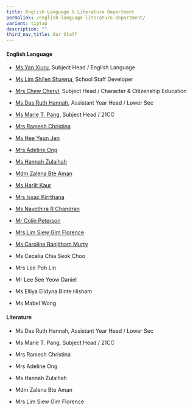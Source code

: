 ```yaml
---
title: English Language & Literature Department
permalink: /english-language-literature-department/
variant: tiptap
description: ""
third_nav_title: Our Staff
---
```

<h4><strong>English Language</strong></h4>
<ul data-tight="true" class="tight">
<li>
<p><a href="yan_xiuru@moe.edu.sg" rel="noopener nofollow" target="_blank">Ms Yan Xiuru</a>,
Subject Head / English Language</p>
</li>
<li>
<p><a href="lim_shi_en_shawna@moe.edu.sg" rel="noopener nofollow" target="_blank">Ms Lim Shi'en Shawna</a>,
School Staff Developer</p>
</li>
<li>
<p><a href="tan_jue_ling_cheryl@moe.edu.sg" rel="noopener nofollow" target="_blank">Mrs Chew Cheryl</a>,
Subject Head / Character &amp; Citizenship Education</p>
</li>
<li>
<p><a href="das_ruth_hannah@moe.edu.sg" rel="noopener nofollow" target="_blank">Ms Das Ruth Hannah</a>,
Assistant Year Head / Lower Sec</p>
</li>
<li>
<p><a href="pang_li_en_marie-therese@moe.edu.sg" rel="noopener nofollow" target="_blank">Ms Marie T. Pang</a>,
Subject Head / 21CC</p>
</li>
<li>
<p><a href="ramesh_maria_christina@moe.edu.sg" rel="noopener nofollow" target="_blank">Mrs Ramesh Christina</a>
</p>
</li>
<li>
<p><a href="hee_yeun_jen@moe.edu.sg" rel="noopener nofollow" target="_blank">Ms Hee Yeun Jen</a>
</p>
</li>
<li>
<p><a href="ng_su_mei_adeline@moe.edu.sg" rel="noopener nofollow" target="_blank">Mrs Adeline Ong</a>
</p>
</li>
<li>
<p><a href="hannah_zulaihah_gwynne@schools.gov.sg" rel="noopener nofollow" target="_blank">Ms Hannah Zulaihah</a>
</p>
</li>
<li>
<p><a href="zalena_aman@moe.edu.sg" rel="noopener nofollow" target="_blank">Mdm Zalena Bte Aman</a>
</p>
</li>
<li>
<p><a href="harjit_kaur_mindar_singh@moe.edu.sg" rel="noopener nofollow" target="_blank">Ms Harjit Kaur</a>
</p>
</li>
<li>
<p><a href="kirrthana_krishnamoorthy@schools.gov.sg" rel="noopener nofollow" target="_blank">Mrs Issac Kirrthana</a>
</p>
</li>
<li>
<p><a href="navethira_r_chandran@moe.edu.sg" rel="noopener nofollow" target="_blank">Ms Navethira R Chandran</a>
</p>
</li>
<li>
<p><a href="peterson_ramsay_colin@moe.edu.sg" rel="noopener nofollow" target="_blank">Mr Colin Peterson</a>
</p>
</li>
<li>
<p><a href="lim_siew_gim_florence@moe.edu.sg" rel="noopener nofollow" target="_blank">Mrs Lim Siew Gim Florence</a>
</p>
</li>
<li>
<p><a href="caroline_ranjitham_murty@moe.edu.sg" rel="noopener nofollow" target="_blank">Ms Caroline Ranjitham Murty</a>
</p>
</li>
<li>
<p>Ms Cecelia Chia Seok Choo</p>
</li>
<li>
<p>Mrs Lee Poh Lin</p>
</li>
<li>
<p>Mr Lee See Yeow Daniel</p>
</li>
<li>
<p>Ms Elliya Elldyna Binte Hisham</p>
</li>
<li>
<p>Ms Mabel Wong</p>
</li>
</ul>
<h4><strong>Literature</strong></h4>
<ul data-tight="true" class="tight">
<li>
<p>Ms Das Ruth Hannah, Assistant Year Head / Lower Sec</p>
</li>
<li>
<p>Ms Marie T. Pang, Subject Head / 21CC</p>
</li>
<li>
<p>Mrs Ramesh Christina</p>
</li>
<li>
<p>Mrs Adeline Ong</p>
</li>
<li>
<p>Ms Hannah Zulaihah</p>
</li>
<li>
<p>Mdm Zalena Bte Aman</p>
</li>
<li>
<p>Mrs Lim Siew Gim Florence</p>
</li>
</ul>
<p></p>